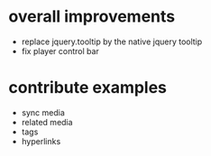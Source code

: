 
# overall improvements
- replace jquery.tooltip by the native jquery tooltip
- fix player control bar

# contribute examples
- sync media
- related media
- tags
- hyperlinks

